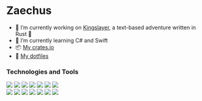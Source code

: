 # Zaechus

- 🔭 I’m currently working on [Kingslayer](https://github.com/Zaechus/kingslayer), a text-based adventure written in Rust 🦀
- 🌱 I’m currently learning C# and Swift
- 📦 [My crates.io](https://crates.io/users/Zaechus?sort=downloads)
- 📁 [My dotfiles](https://github.com/Zaechus/nixos-config)

### Technologies and Tools

[![](https://img.shields.io/badge/OS-NixOS-6e9bcb?logo=NixOS&logoColor=7fa3ca)](https://nixos.org)
[![](https://img.shields.io/badge/WM-sway-3c84ac?logo=sway&logoColor=afa137)](https://swaywm.org/)
[![](https://img.shields.io/badge/Terminal-alacritty-ac4242?logo=Alacritty&logoColor=F46D01)](https://alacritty.org/)
[![](https://img.shields.io/badge/Workspace-zellij-7E9FBE?logo=tmux&logoColor=7E9FBE)](https://zellij.dev/)
[![](https://img.shields.io/badge/Shell-nu-3eaf7c?logo=GNU+Bash&logoColor=white)](https://www.nushell.sh/)
[![](https://img.shields.io/badge/Editor-hx-6e227f?logo=Helix&logoColor=58c3e5)](https://helix-editor.com/)
[![](https://img.shields.io/badge/VCS-Git-orange?logo=Git)](https://github.com/Zaechus) \
[![](https://img.shields.io/badge/Code-Rust-dea584?logo=Rust)](https://rust-lang.org)
[![](https://img.shields.io/badge/Code-Python-3572a5?logo=Python&logoColor=white)](https://python.org)
![](https://img.shields.io/badge/Code-JavaScript-f1e05a?logo=JavaScript&logoColor=white)
[![](https://img.shields.io/badge/Code-C%2b%2b-f34b7d?logo=C%2b%2b&logoColor=white)](https://github.com/Zaechus?tab=repositories&q=&type=&language=c%2B%2B&sort=)
![](https://img.shields.io/badge/Code-Java-b07219?logo=OpenJDK&logoColor=white)
![](https://img.shields.io/badge/Code-C%23-178600?logo=C+Sharp&logoColor=white)
![](https://img.shields.io/badge/Code-Go-00add8?logo=Go&logoColor=white)

